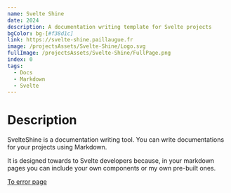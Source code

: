 ```yaml
---
name: Svelte Shine
date: 2024
description: A documentation writing template for Svelte projects
bgColor: bg-[#f38d1c]
link: https://svelte-shine.paillaugue.fr
image: /projectsAssets/Svelte-Shine/Logo.svg
fullImage: /projectsAssets/Svelte-Shine/FullPage.png
index: 0
tags:
  - Docs
  - Markdown
  - Svelte
---
```



# Description

SvelteShine is a documentation writing tool. You can write documentations for your projects using Markdown.

It is designed towards to Svelte developers because, in your markdown pages you can include your own components or my own pre-built ones.


[To error page](/error)
